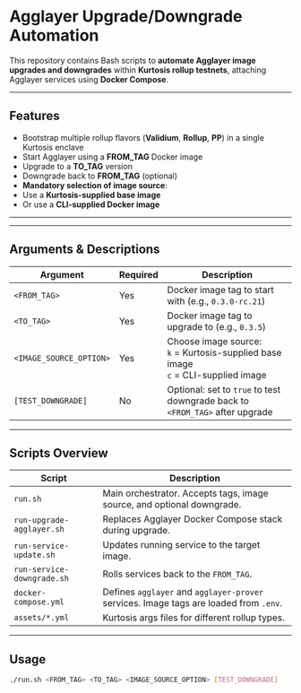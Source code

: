 #   Agglayer Upgrade/Downgrade Automation

This repository contains Bash scripts to **automate Agglayer image upgrades and downgrades** within **Kurtosis rollup testnets**, attaching Agglayer services using **Docker Compose**.

---

##  Features

- Bootstrap multiple rollup flavors (**Validium**, **Rollup**, **PP**) in a single Kurtosis enclave
- Start Agglayer using a **FROM_TAG** Docker image
- Upgrade to a **TO_TAG** version
- Downgrade back to **FROM_TAG** (optional)
-   **Mandatory selection of image source**:
  - Use a **Kurtosis-supplied base image**
  - Or use a **CLI-supplied Docker image**

---


---

##  Arguments & Descriptions

| Argument               | Required | Description |
|------------------------|----------|-------------|
| `<FROM_TAG>`           |    Yes   | Docker image tag to start with (e.g., `0.3.0-rc.21`)|
| `<TO_TAG>`             |    Yes   | Docker image tag to upgrade to (e.g., `0.3.5`)|
| `<IMAGE_SOURCE_OPTION>`|    Yes   | Choose image source:<br> `k` = Kurtosis-supplied base image <br> `c` = CLI-supplied image |
| `[TEST_DOWNGRADE]`     |     No   | Optional: set to `true` to test downgrade back to `<FROM_TAG>` after upgrade |

---

##  Scripts Overview

| Script                     | Description |
|----------------------------|-------------|
| `run.sh`                   | Main orchestrator. Accepts tags, image source, and optional downgrade. |
| `run-upgrade-agglayer.sh`  | Replaces Agglayer Docker Compose stack during upgrade. |
| `run-service-update.sh`    | Updates running service to the target image. |
| `run-service-downgrade.sh` | Rolls services back to the `FROM_TAG`. |
| `docker-compose.yml`       | Defines `agglayer` and `agglayer-prover` services. Image tags are loaded from `.env`. |
| `assets/*.yml`             | Kurtosis args files for different rollup types. |

---

##  Usage

```bash
./run.sh <FROM_TAG> <TO_TAG> <IMAGE_SOURCE_OPTION> [TEST_DOWNGRADE]
